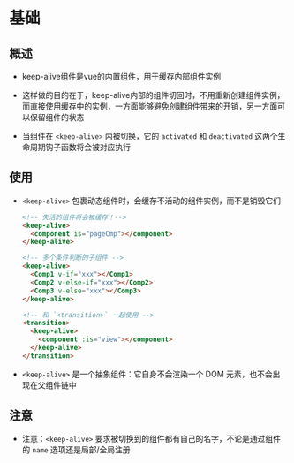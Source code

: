 # 基础

## 概述

+ keep-alive组件是vue的内置组件，用于缓存内部组件实例
+ 这样做的目的在于，keep-alive内部的组件切回时，不用重新创建组件实例，而直接使用缓存中的实例，一方面能够避免创建组件带来的开销，另一方面可以保留组件的状态

+ 当组件在 `<keep-alive>` 内被切换，它的 `activated` 和 `deactivated` 这两个生命周期钩子函数将会被对应执行

## 使用

+ `<keep-alive>` 包裹动态组件时，会缓存不活动的组件实例，而不是销毁它们

  ```html
  <!-- 失活的组件将会被缓存！-->
  <keep-alive>
    <component is="pageCmp"></component>
  </keep-alive>
  ```

  ```html
  <!-- 多个条件判断的子组件 -->
  <keep-alive>
    <Comp1 v-if="xxx"></Comp1>
    <Comp2 v-else-if="xxx"></Comp2>
    <Comp3 v-else="xxx"></Comp3>
  </keep-alive>
  ```

  ```html
  <!-- 和 `<transition>` 一起使用 -->
  <transition>
    <keep-alive>
      <component :is="view"></component>
    </keep-alive>
  </transition>
  ```

+ `<keep-alive>` 是一个抽象组件：它自身不会渲染一个 DOM 元素，也不会出现在父组件链中

## 注意

+ 注意：`<keep-alive>` 要求被切换到的组件都有自己的名字，不论是通过组件的 `name` 选项还是局部/全局注册
